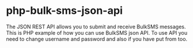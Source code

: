 # php-bulk-sms-json-api
The JSON REST API allows you to submit and receive BulkSMS messages. This is PHP example of how you can use BulkSMS json API.
To use API you need to change username and password and also if you have put from too.
